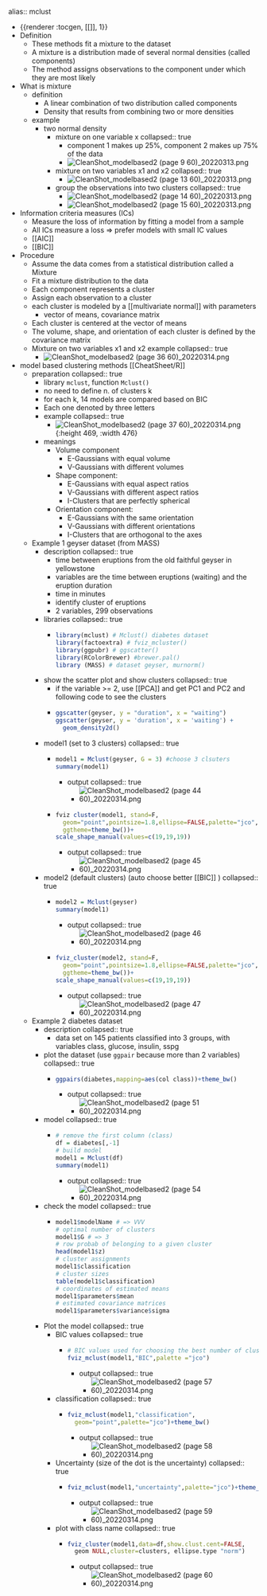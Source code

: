 alias:: mclust

- {{renderer :tocgen, [[]], 1}}
- Definition
	- These methods fit a mixture to the dataset
	- A mixture is a distribution made of several normal densities (called components)
	- The method assigns observations to the component under which they are most likely
- What is mixture
	- definition
		- A linear combination of two distribution called components
		- Density that results from combining two or more densities
	- example
		- two normal density
			- mixture on one variable x
			  collapsed:: true
				- component 1 makes up 25%, component 2 makes up 75% of the data
				- ![CleanShot_modelbased2 (page 9  60)_20220313.png](../assets/CleanShot_modelbased2_(page_9_60)_20220313_1647214951924_0.png)
			- mixture on two variables x1 and x2
			  collapsed:: true
				- ![CleanShot_modelbased2 (page 13  60)_20220313.png](../assets/CleanShot_modelbased2_(page_13_60)_20220313_1647215112236_0.png)
			- group the observations into two clusters
			  collapsed:: true
				- ![CleanShot_modelbased2 (page 14  60)_20220313.png](../assets/CleanShot_modelbased2_(page_14_60)_20220313_1647215163265_0.png)
				- ![CleanShot_modelbased2 (page 15  60)_20220313.png](../assets/CleanShot_modelbased2_(page_15_60)_20220313_1647215229096_0.png)
- Information criteria measures (ICs)
	- Measure the loss of information by fitting a model from a sample
	- All ICs measure a loss => prefer models with small IC values
	- [[AIC]]
	- [[BIC]]
- Procedure
	- Assume the data comes from a statistical distribution called a Mixture
	- Fit a mixture distribution to the data
	- Each component represents a cluster
	- Assign each observation to a cluster
	- each cluster is modeled by a [[multivariate normal]] with parameters
		- vector of means, covariance matrix
	- Each cluster is centered at the vector of means
	- The volume, shape, and orientation of each cluster is defined by the covariance matrix
	- Mixture on two variables x1 and x2 example
	  collapsed:: true
		- ![CleanShot_modelbased2 (page 36  60)_20220314.png](../assets/CleanShot_modelbased2_(page_36_60)_20220314_1647308714615_0.png)
- model based clustering methods [[CheatSheet/R]]
	- preparation
	  collapsed:: true
		- library `mclust`, function `Mclust()`
		- no need to define n. of clusters k
		- for each k, 14 models are compared based on BIC
		- Each one denoted by three letters
		- example
		  collapsed:: true
			- ![CleanShot_modelbased2 (page 37  60)_20220314.png](../assets/CleanShot_modelbased2_(page_37_60)_20220314_1647308853612_0.png){:height 469, :width 476}
		- meanings
			- Volume component
				- E-Gaussians with equal volume
				- V-Gaussians with different volumes
			- Shape component:
				- E-Gaussians with equal aspect ratios
				- V-Gaussians with different aspect ratios
				- I-Clusters that are perfectly spherical
			- Orientation component:
				- E-Gaussians with the same orientation
				- V-Gaussians with different orientations
				- I-Clusters that are orthogonal to the axes
	- Example 1 geyser dataset (from MASS)
		- description
		  collapsed:: true
			- time between eruptions from the old faithful geyser in yellowstone
			- variables are the time between eruptions (waiting) and the eruption duration
			- time in minutes
			- identify cluster of eruptions
			- 2 variables, 299 observations
		- libraries
		  collapsed:: true
			- ```r
			  library(mclust) # Mclust() diabetes dataset
			  library(factoextra) # fviz_mcluster()
			  library(ggpubr) # ggscatter()
			  library(RColorBrewer) #brewer.pal()
			  library (MASS) # dataset geyser, murnorm()
			  ```
		- show the scatter plot and show clusters
		  collapsed:: true
			- if the variable >= 2, use [[PCA]] and get PC1 and PC2 and following code to see the clusters
			- ```r
			  ggscatter(geyser, y = "duration", x = "waiting")
			  ggscatter(geyser, y = 'duration', x = 'waiting') +
			  	geom_density2d()
			  ```
		- model1 (set to 3 clusters)
		  collapsed:: true
			- ```r
			  model1 = Mclust(geyser, G = 3) #choose 3 clsuters
			  summary(model1)
			  ```
				- output
				  collapsed:: true
					- ![CleanShot_modelbased2 (page 44  60)_20220314.png](../assets/CleanShot_modelbased2_(page_44_60)_20220314_1647309716941_0.png)
			- ```r
			  fviz cluster(model1, stand=F,
			  	geom="point",pointsize=1.8,ellipse=FALSE,palette="jco",
			  	ggtheme=theme_bw())+
			  scale_shape_manual(values=c(19,19,19))
			  ```
				- output
				  collapsed:: true
					- ![CleanShot_modelbased2 (page 45  60)_20220314.png](../assets/CleanShot_modelbased2_(page_45_60)_20220314_1647309865233_0.png)
		- model2 (default clusters) (auto choose better [[BIC]] )
		  collapsed:: true
			- ```r
			  model2 = Mclust(geyser) 
			  summary(model1)
			  ```
				- output
				  collapsed:: true
					- ![CleanShot_modelbased2 (page 46  60)_20220314.png](../assets/CleanShot_modelbased2_(page_46_60)_20220314_1647309949908_0.png)
			- ```r
			  fviz_cluster(model2, stand=F,
			  	geom="point",pointsize=1.8,ellipse=FALSE,palette="jco",
			  	ggtheme=theme_bw())+
			  scale_shape_manual(values=c(19,19,19))
			  ```
				- output
				  collapsed:: true
					- ![CleanShot_modelbased2 (page 47  60)_20220314.png](../assets/CleanShot_modelbased2_(page_47_60)_20220314_1647310002146_0.png)
	- Example 2 diabetes dataset
		- description
		  collapsed:: true
			- data set on 145 patients classified into 3 groups, with variables class, glucose, insulin, sspg
		- plot the dataset (use `ggpair` because more than 2 variables)
		  collapsed:: true
			- ```r
			  ggpairs(diabetes,mapping=aes(col class))+theme_bw()
			  ```
				- output
				  collapsed:: true
					- ![CleanShot_modelbased2 (page 51  60)_20220314.png](../assets/CleanShot_modelbased2_(page_51_60)_20220314_1647310125522_0.png)
		- model
		  collapsed:: true
			- ```r
			  # remove the first column (class)
			  df = diabetes[,-1]
			  # build model
			  model1 = Mclust(df)
			  summary(model1)
			  ```
				- output
				  collapsed:: true
					- ![CleanShot_modelbased2 (page 54  60)_20220314.png](../assets/CleanShot_modelbased2_(page_54_60)_20220314_1647310200645_0.png)
		- check the model
		  collapsed:: true
			- ```r
			  model1$modelName # => VVV
			  # optimal number of clusters
			  model1$G # => 3
			  # row probab of belonging to a given cluster
			  head(model1$z)
			  # cluster assignments
			  model1$classification
			  # cluster sizes
			  table(model1$classification)
			  # coordinates of estimated means
			  model1$parameters$mean
			  # estimated covariance matrices
			  model1$parameters$variance$sigma
			  ```
		- Plot the model
		  collapsed:: true
			- BIC values
			  collapsed:: true
				- ```r
				  # BIC values used for choosing the best number of clusters
				  fviz_mclust(model1,"BIC",palette ="jco")
				  ```
					- output
					  collapsed:: true
						- ![CleanShot_modelbased2 (page 57  60)_20220314.png](../assets/CleanShot_modelbased2_(page_57_60)_20220314_1647310357367_0.png)
			- classification
			  collapsed:: true
				- ```r
				  fviz_mclust(model1,"classification",
				  	geom="point",palette="jco")+theme_bw()
				  ```
					- output
					  collapsed:: true
						- ![CleanShot_modelbased2 (page 58  60)_20220314.png](../assets/CleanShot_modelbased2_(page_58_60)_20220314_1647310413399_0.png)
			- Uncertainty (size of the dot is the uncertainty)
			  collapsed:: true
				- ```r
				  fviz_mclust(model1,"uncertainty",palette="jco")+theme_bw()
				  ```
					- output
					  collapsed:: true
						- ![CleanShot_modelbased2 (page 59  60)_20220314.png](../assets/CleanShot_modelbased2_(page_59_60)_20220314_1647310485111_0.png)
			- plot with class name
			  collapsed:: true
				- ```r
				  fviz_cluster(model1,data=df,show.clust.cent=FALSE,
				  	geom NULL,cluster=clusters, ellipse.type "norm")
				  ```
					- output
					  collapsed:: true
						- ![CleanShot_modelbased2 (page 60  60)_20220314.png](../assets/CleanShot_modelbased2_(page_60_60)_20220314_1647310549795_0.png)